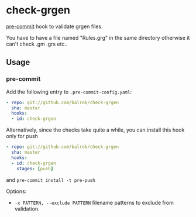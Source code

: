 # check-grgen

[pre-commit][pc] hook to validate grgen files.

You have to have a file named "Rules.grg" in the same directory otherwise it can't check .gm .grs etc..

## Usage

### pre-commit

Add the following entry to `.pre-commit-config.yaml`:

```yaml
- repo: git://github.com/balrok/check-grgen
  sha: master
  hooks:
  - id: check-grgen
```

Alternatively, since the checks take quite a while, you can install this hook only for push
```yaml
- repo: git://github.com/balrok/check-grgen
  sha: master
  hooks:
  - id: check-grgen
    stages: [push]
```
and `pre-commit install -t pre-push`

Options:

* `-x PATTERN, --exclude PATTERN` filename patterns to exclude from validation.

[pc]: http://pre-commit.com
